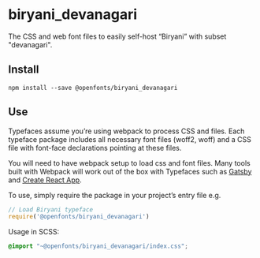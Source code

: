 
# biryani_devanagari

The CSS and web font files to easily self-host “Biryani” with subset "devanagari".

## Install

`npm install --save @openfonts/biryani_devanagari`

## Use

Typefaces assume you’re using webpack to process CSS and files. Each typeface
package includes all necessary font files (woff2, woff) and a CSS file with
font-face declarations pointing at these files.

You will need to have webpack setup to load css and font files. Many tools built
with Webpack will work out of the box with Typefaces such as [Gatsby](https://github.com/gatsbyjs/gatsby)
and [Create React App](https://github.com/facebookincubator/create-react-app).

To use, simply require the package in your project’s entry file e.g.

```javascript
// Load Biryani typeface
require('@openfonts/biryani_devanagari')
```

Usage in SCSS:
```scss
@import "~@openfonts/biryani_devanagari/index.css";
```
